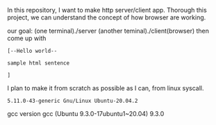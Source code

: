 In this repository, I want to make http server/client app. Thorough this project, we can understand the concept of how browser are working.

our goal:
(one terminal)./server
(another teminal)./client(browser)
then come up with

	[--Hello world--

	sample html sentence

	]

I plan to make it from scratch as possible as I can, from linux syscall.

	5.11.0-43-generic Gnu/Linux Ubuntu-20.04.2

gcc version
	gcc (Ubuntu 9.3.0-17ubuntu1~20.04) 9.3.0
